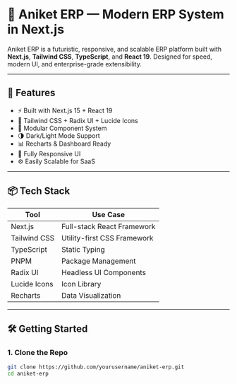 # 🧠 Aniket ERP — Modern ERP System in Next.js

Aniket ERP is a futuristic, responsive, and scalable ERP platform built with **Next.js**, **Tailwind CSS**, **TypeScript**, and **React 19**. Designed for speed, modern UI, and enterprise-grade extensibility.

---

## 🚀 Features

- ⚡ Built with Next.js 15 + React 19
- 🎨 Tailwind CSS + Radix UI + Lucide Icons
- 🧩 Modular Component System
- 🌗 Dark/Light Mode Support
- 📊 Recharts & Dashboard Ready
- 📱 Fully Responsive UI
- ⚙️ Easily Scalable for SaaS

---

## 📦 Tech Stack

| Tool           | Use Case                |
|----------------|--------------------------|
| Next.js        | Full-stack React Framework |
| Tailwind CSS   | Utility-first CSS Framework |
| TypeScript     | Static Typing            |
| PNPM           | Package Management       |
| Radix UI       | Headless UI Components   |
| Lucide Icons   | Icon Library             |
| Recharts       | Data Visualization       |

---

## 🛠️ Getting Started

### 1. Clone the Repo
```bash
git clone https://github.com/yourusername/aniket-erp.git
cd aniket-erp
